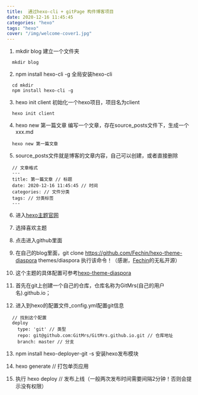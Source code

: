 ```yaml
---
title:  通过hexo-cli + gitPage 构件博客项目
date: 2020-12-16 11:45:45
categories: "hexo"
tags: "hexo" 
cover: "/img/welcome-cover1.jpg"
---
```

  1. mkdir blog  建立一个文件夹
  ``` 
    mkdir blog
  ```
  2. npm install hexo-cli -g 全局安装hexo-cli
  ```
    cd mkdir
    npm install hexo-cli -g 
  ```
  3. hexo init client 初始化一个hexo项目，项目名为client
  ```
    hexo init client
  ```
  4. hexo new 第一篇文章 编写一个文章，存在source\_posts文件下，生成一个xxx.md
  ```
    hexo new 第一篇文章 
  ```
  5. source\_posts文件就是博客的文章内容，自己可以创建，或者直接删除
  ```
    // 文章格式
    ---
    title: 第一篇文章 // 标题
    date: 2020-12-16 11:45:45 // 时间
    categories: // 文件分类
    tags: // 分类标签
    ---
  ```

  6. 进入[hexo主题官网](https://hexo.io/themes/)

  7. 选择喜欢主题

  8. 点击进入github里面

  9. 在自己的blog里面，git clone https://github.com/Fechin/hexo-theme-diaspora  themes/diaspora 执行该命令！（感谢，[Fechin](https://github.com/Fechin)的无私开源）

  10. 这个主题的具体配置可参考[hexo-theme-diaspora](https://github.com/Fechin/hexo-theme-diaspora)


  11. 首先在git上创建一个自己的仓库，仓库名称为GitMrs(自己的用户名).github.io；

  12. 进入到hexo的配置文件_config.yml配置git信息

  ```
    // 找到这个配置
    deploy
      type: 'git' // 类型
      repo: git@github.com:GitMrs/GitMrs.github.io.git // 仓库地址
      branch: master // 分支
  ```
  13. npm install hexo-deployer-git -s 安装hexo发布模块

  14. hexo generate // 打包单页应用

  15. 执行 hexo deploy // 发布上线（一般两次发布时间需要间隔2分钟！否则会提示没有权限）
